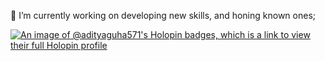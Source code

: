 🔭 I’m currently working on developing new skills, and honing known ones;
<!--
**adityaguha571/adityaguha571** is a ✨ _special_ ✨ repository because its `README.md` (this file) appears on your GitHub profile.

Here are some ideas to get you started:

- 🔭 I’m currently working on ...
- 🌱 I’m currently learning ...
- 👯 I’m looking to collaborate on ...
- 🤔 I’m looking for help with ...
- 💬 Ask me about ...
- 📫 How to reach me: ...
- 😄 Pronouns: ...
- ⚡ Fun fact: ...
-->
[![An image of @adityaguha571's Holopin badges, which is a link to view their full Holopin profile](https://holopin.me/adityaguha571)](https://holopin.io/@adityaguha571)
